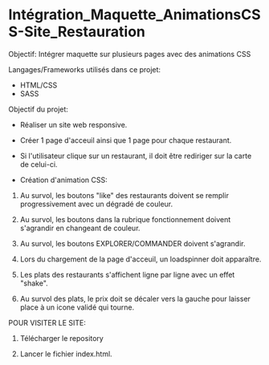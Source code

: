# Intégration_Maquette_AnimationsCSS-Site_Restauration

Objectif: Intégrer maquette sur plusieurs pages avec des animations CSS


Langages/Frameworks utilisés dans ce projet:

- HTML/CSS
- SASS

Objectif du projet:

- Réaliser un site web responsive.

- Créer 1 page d'acceuil ainsi que 1 page pour chaque restaurant.

- Si l'utilisateur clique sur un restaurant, il doit être rediriger sur la carte de celui-ci.


- Création d'animation CSS: 

1) Au survol, les boutons "like" des restaurants doivent se remplir progressivement avec un dégradé de couleur.

2) Au survol, les boutons dans la rubrique fonctionnement doivent s'agrandir en changeant de couleur.

3) Au survol, les boutons EXPLORER/COMMANDER doivent s'agrandir.

4) Lors du chargement de la page d'acceuil, un loadspinner doit apparaître.

5) Les plats des restaurants s'affichent ligne par ligne avec un effet "shake".

6) Au survol des plats, le prix doit se décaler vers la gauche pour laisser place à un icone validé qui tourne.



POUR VISITER LE SITE:

1) Télécharger le repository

2) Lancer le fichier index.html.



